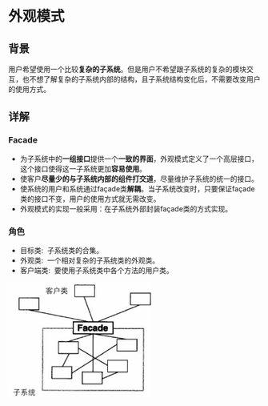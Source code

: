 # 外观模式

## 背景

用户希望使用一个比较**复杂的子系统**。但是用户不希望跟子系统的复杂的模块交互，也不想了解复杂的子系统内部的结构，且子系统结构变化后，不需要改变用户的使用方式。

## 详解

### Facade

- 为子系统中的**一组接口**提供一个**一致的界面**，外观模式定义了一个高层接口，这个接口使得这一子系统更加**容易使用**。
- 使客户**尽量少的与子系统内部的组件打交道**，尽量维护子系统的统一的接口。
- 使系统的用户和系统通过façade类**解耦**。当子系统改变时，只要保证façade类的接口不变，用户的使用方式就无需改变。
- 外观模式的实现一般采用：在子系统外部封装façade类的方式实现。

### 角色

- 目标类:  子系统类的合集。
- 外观类:  一个相对复杂的子系统类的外观类。
- 客户端类:  要使用子系统类中各个方法的用户类。

![facaderole](../images/facade/facaderole.png)